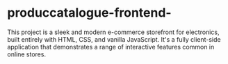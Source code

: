# produccatalogue-frontend-
This project is a sleek and modern e-commerce storefront for electronics, built entirely with HTML, CSS, and vanilla JavaScript. It's a fully client-side application that demonstrates a range of interactive features common in online stores.
